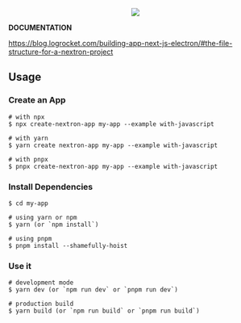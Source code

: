 <p align="center"><img src="https://i.imgur.com/X7dSE68.png"></p>

**DOCUMENTATION**

https://blog.logrocket.com/building-app-next-js-electron/#the-file-structure-for-a-nextron-project



## Usage

### Create an App

```
# with npx
$ npx create-nextron-app my-app --example with-javascript

# with yarn
$ yarn create nextron-app my-app --example with-javascript

# with pnpx
$ pnpx create-nextron-app my-app --example with-javascript
```

### Install Dependencies

```
$ cd my-app

# using yarn or npm
$ yarn (or `npm install`)

# using pnpm
$ pnpm install --shamefully-hoist
```

### Use it

```
# development mode
$ yarn dev (or `npm run dev` or `pnpm run dev`)

# production build
$ yarn build (or `npm run build` or `pnpm run build`)
```
